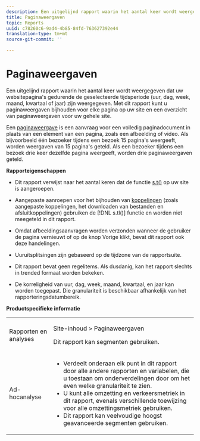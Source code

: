```yaml
---
description: Een uitgelijnd rapport waarin het aantal keer wordt weergegeven dat uw websitepagina's gedurende de geselecteerde tijdsperiode (uur, dag, week, maand, kwartaal of jaar) zijn weergegeven. Met dit rapport kunt u paginaweergaven bijhouden voor elke pagina op uw site en een overzicht van paginaweergaven voor uw gehele site.
title: Paginaweergaven
topic: Reports
uuid: c78260c6-9ad4-4b85-84fd-763627392e44
translation-type: tm+mt
source-git-commit: ''

---
```



# Paginaweergaven

Een uitgelijnd rapport waarin het aantal keer wordt weergegeven dat uw websitepagina&#39;s gedurende de geselecteerde tijdsperiode (uur, dag, week, maand, kwartaal of jaar) zijn weergegeven. Met dit rapport kunt u paginaweergaven bijhouden voor elke pagina op uw site en een overzicht van paginaweergaven voor uw gehele site.

Een [paginaweergave](/help/components/c-variables/c-metrics/metrics-page-view.md) is een aanvraag voor een volledig paginadocument in plaats van een element van een pagina, zoals een afbeelding of video. Als bijvoorbeeld één bezoeker tijdens een bezoek 15 pagina&#39;s weergeeft, worden weergaven van 15 pagina&#39;s geteld. Als een bezoeker tijdens een bezoek drie keer dezelfde pagina weergeeft, worden drie paginaweergaven geteld.

**Rapporteigenschappen**

* Dit rapport verwijst naar het aantal keren dat de functie [s.t()](https://marketing.adobe.com/resources/help/en_US/sc/implement/c_the_s.t(.html)function) op uw site is aangeroepen.
* Aangepaste aanroepen voor het bijhouden van [koppelingen](https://marketing.adobe.com/resources/help/en_US/sc/implement/c_linktracking.html) (zoals aangepaste koppelingen, het downloaden van bestanden en afsluitkoppelingen) gebruiken de [!DNL s.tl()] functie en worden niet meegeteld in dit rapport.

* Omdat afbeeldingsaanvragen worden verzonden wanneer de gebruiker de pagina vernieuwt of op de knop Vorige klikt, bevat dit rapport ook deze handelingen.
* Uuruitsplitsingen zijn gebaseerd op de tijdzone van de rapportsuite.
* Dit rapport bevat geen regelitems. Als dusdanig, kan het rapport slechts in trended formaat worden bekeken.
* De korreligheid van uur, dag, week, maand, kwartaal, en jaar kan worden toegepast. Die granulariteit is beschikbaar afhankelijk van het rapporteringsdatumbereik.

**Productspecifieke informatie**

<table id="table_61F964F47D1D43508B271999F495F7F9"> 
 <tbody> 
  <tr> 
   <td colname="col1"> <p> Rapporten en analyses </p> </td> 
   <td colname="col2"> <p> <span class="uicontrol"> Site-inhoud</span> &gt; Paginaweergaven <span class="uicontrol"></span> </p> <p>Dit rapport kan segmenten gebruiken. </p> </td> 
  </tr> 
  <tr> 
   <td colname="col1"> <p> Ad-hocanalyse </p> </td> 
   <td colname="col2"> 
    <ul id="ul_DB66B8F9F6BF473A83EC7668F59776D0"> 
     <li id="li_D1CB486058F040859560D5BFDF3972EE"> Verdeelt onderaan elk punt in dit rapport door alle andere rapporten en variabelen, die u toestaan om onderverdelingen door om het even welke granulariteit te zien. </li> 
     <li id="li_BAADA9ADDD6F47B08D129FD30CD8EF2E">U kunt alle omzetting en verkeersmetriek in dit rapport, evenals verschillende toewijzing voor alle omzettingsmetriek gebruiken. </li> 
     <li id="li_3696CA6E0BD54305B3609CCC80F851BA">Dit rapport kan veelvoudige hoogst geavanceerde segmenten gebruiken. </li> 
    </ul> </td> 
  </tr> 
 </tbody> 
</table>

